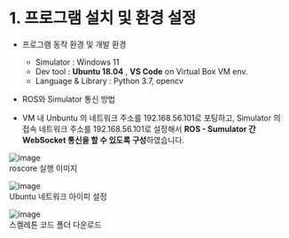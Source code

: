 # 1. 프로그램 설치 및 환경 설정

- 프로그램 동작 환경 및 개발 환경
	- Simulator : Windows 11
	- Dev tool : **Ubuntu 18.04** , **VS Code** on Virtual Box VM env.
	- Language  & Library : Python 3.7, opencv

- ROS와 Simulator 통신 방법
- VM 내 Unbuntu 의 네트워크 주소를 192.168.56.101로 포팅하고, Simulator 의 접속 네트워크 주소를 192.168.56.101로 설정해서 **ROS - Sumulator 간 WebSocket 통신을 할 수 있도록 구성**하였습니다.

![image](https://user-images.githubusercontent.com/57744586/222610613-d7e8cf1a-ce90-48af-a332-d983152bf96b.png)  
roscore 실행 이미지

![image](https://user-images.githubusercontent.com/57744586/222610736-f2e9c36e-b4dd-4147-9dce-ab40afc21bb3.png)  
Ubuntu 네트워크 아이피 설정

![image](https://user-images.githubusercontent.com/57744586/222610916-d81e1031-8635-4a5b-8649-950cbe060931.png)  
스켈레톤 코드 폴더 다운로드
